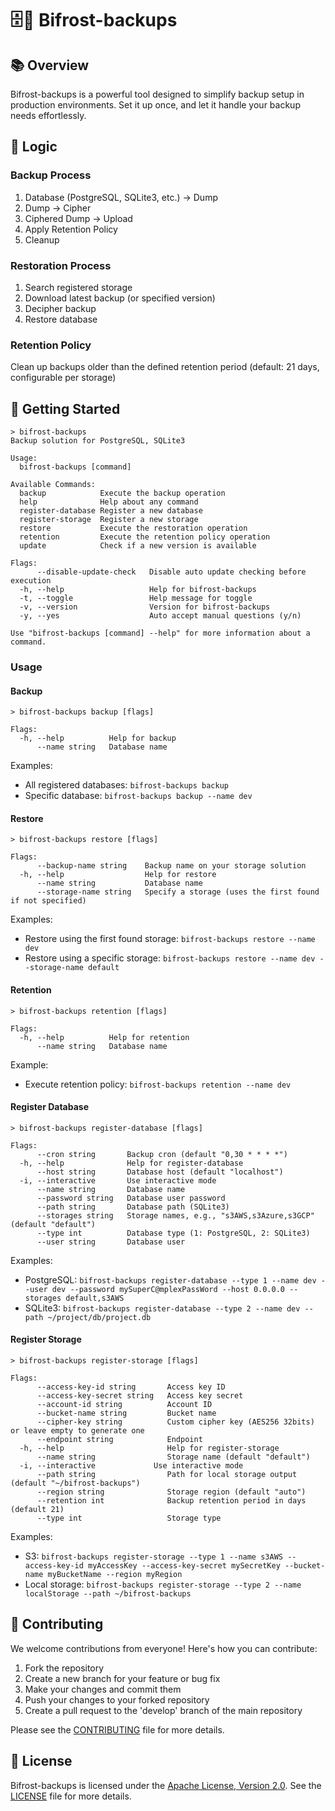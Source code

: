# 🗄️🔐 Bifrost-backups

## 📚 Overview

Bifrost-backups is a powerful tool designed to simplify backup setup in production environments. Set it up once, and let it handle your backup needs effortlessly.

## 🧠 Logic

### Backup Process
1. Database (PostgreSQL, SQLite3, etc.) → Dump
2. Dump → Cipher
3. Ciphered Dump → Upload
4. Apply Retention Policy
5. Cleanup

### Restoration Process
1. Search registered storage
2. Download latest backup (or specified version)
3. Decipher backup
4. Restore database

### Retention Policy
Clean up backups older than the defined retention period (default: 21 days, configurable per storage)

## 🚀 Getting Started

```shell
> bifrost-backups
Backup solution for PostgreSQL, SQLite3

Usage:
  bifrost-backups [command]

Available Commands:
  backup            Execute the backup operation
  help              Help about any command
  register-database Register a new database
  register-storage  Register a new storage
  restore           Execute the restoration operation
  retention         Execute the retention policy operation
  update            Check if a new version is available

Flags:
      --disable-update-check   Disable auto update checking before execution
  -h, --help                   Help for bifrost-backups
  -t, --toggle                 Help message for toggle
  -v, --version                Version for bifrost-backups
  -y, --yes                    Auto accept manual questions (y/n)

Use "bifrost-backups [command] --help" for more information about a command.
```

### Usage

#### Backup

```shell
> bifrost-backups backup [flags]

Flags:
  -h, --help          Help for backup
      --name string   Database name
```

Examples:
- All registered databases: `bifrost-backups backup`
- Specific database: `bifrost-backups backup --name dev`

#### Restore

```shell
> bifrost-backups restore [flags]

Flags:
      --backup-name string    Backup name on your storage solution
  -h, --help                  Help for restore
      --name string           Database name
      --storage-name string   Specify a storage (uses the first found if not specified)
```

Examples:
- Restore using the first found storage: `bifrost-backups restore --name dev`
- Restore using a specific storage: `bifrost-backups restore --name dev --storage-name default`

#### Retention

```shell
> bifrost-backups retention [flags]

Flags:
  -h, --help          Help for retention
      --name string   Database name
```

Example:
- Execute retention policy: `bifrost-backups retention --name dev`

#### Register Database

```shell
> bifrost-backups register-database [flags]

Flags:
      --cron string       Backup cron (default "0,30 * * * *")
  -h, --help              Help for register-database
      --host string       Database host (default "localhost")
  -i, --interactive       Use interactive mode
      --name string       Database name
      --password string   Database user password
      --path string       Database path (SQLite3)
      --storages string   Storage names, e.g., "s3AWS,s3Azure,s3GCP" (default "default")
      --type int          Database type (1: PostgreSQL, 2: SQLite3)
      --user string       Database user
```

Examples:
- PostgreSQL: `bifrost-backups register-database --type 1 --name dev --user dev --password mySuperC@mplexPassWord --host 0.0.0.0 --storages default,s3AWS`
- SQLite3: `bifrost-backups register-database --type 2 --name dev --path ~/project/db/project.db`

#### Register Storage

```shell
> bifrost-backups register-storage [flags]

Flags:
      --access-key-id string       Access key ID
      --access-key-secret string   Access key secret
      --account-id string          Account ID
      --bucket-name string         Bucket name
      --cipher-key string          Custom cipher key (AES256 32bits) or leave empty to generate one
      --endpoint string            Endpoint
  -h, --help                       Help for register-storage
      --name string                Storage name (default "default")
  -i, --interactive             Use interactive mode
      --path string                Path for local storage output (default "~/bifrost-backups")
      --region string              Storage region (default "auto")
      --retention int              Backup retention period in days (default 21)
      --type int                   Storage type
```

Examples:
- S3: `bifrost-backups register-storage --type 1 --name s3AWS --access-key-id myAccessKey --access-key-secret mySecretKey --bucket-name myBucketName --region myRegion`
- Local storage: `bifrost-backups register-storage --type 2 --name localStorage --path ~/bifrost-backups`

## 🤝 Contributing

We welcome contributions from everyone! Here's how you can contribute:

1. Fork the repository
2. Create a new branch for your feature or bug fix
3. Make your changes and commit them
4. Push your changes to your forked repository
5. Create a pull request to the 'develop' branch of the main repository

Please see the [CONTRIBUTING](CONTRIBUTING) file for more details.

## 📝 License

Bifrost-backups is licensed under the [Apache License, Version 2.0](http://www.apache.org/licenses/LICENSE-2.0). See the [LICENSE](LICENSE) file for more details.
